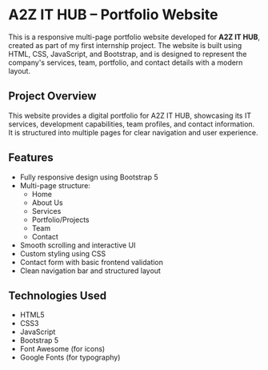 # A2Z IT HUB – Portfolio Website

This is a responsive multi-page portfolio website developed for **A2Z IT HUB**, created as part of my first internship project. The website is built using HTML, CSS, JavaScript, and Bootstrap, and is designed to represent the company's services, team, portfolio, and contact details with a modern layout.

## Project Overview

This website provides a digital portfolio for A2Z IT HUB, showcasing its IT services, development capabilities, team profiles, and contact information. It is structured into multiple pages for clear navigation and user experience.

## Features

- Fully responsive design using Bootstrap 5
- Multi-page structure:
  - Home
  - About Us
  - Services
  - Portfolio/Projects
  - Team
  - Contact
- Smooth scrolling and interactive UI
- Custom styling using CSS
- Contact form with basic frontend validation
- Clean navigation bar and structured layout

## Technologies Used

- HTML5
- CSS3
- JavaScript
- Bootstrap 5
- Font Awesome (for icons)
- Google Fonts (for typography)
